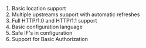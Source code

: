 1. Basic location support
2. Multiple upstreams support with automatic refreshes
3. Full HTTP/1.0 and HTTP/1.1 support 
4. Basic configuration language
5. Safe IF's in configuration
6. Support for Basic Authorization